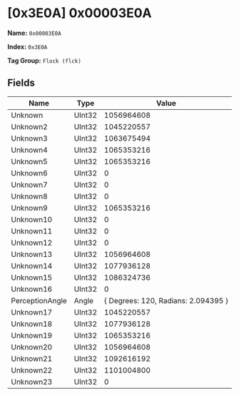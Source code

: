 # [0x3E0A] 0x00003E0A

**Name:** ```0x00003E0A```

**Index:** ```0x3E0A```

**Tag Group:** ```Flock (flck)```

## Fields

Name	| Type	| Value
---	|---	|---	|
Unknown	|UInt32	|1056964608
Unknown2	|UInt32	|1045220557
Unknown3	|UInt32	|1063675494
Unknown4	|UInt32	|1065353216
Unknown5	|UInt32	|1065353216
Unknown6	|UInt32	|0
Unknown7	|UInt32	|0
Unknown8	|UInt32	|0
Unknown9	|UInt32	|1065353216
Unknown10	|UInt32	|0
Unknown11	|UInt32	|0
Unknown12	|UInt32	|0
Unknown13	|UInt32	|1056964608
Unknown14	|UInt32	|1077936128
Unknown15	|UInt32	|1086324736
Unknown16	|UInt32	|0
PerceptionAngle	|Angle	|{ Degrees: 120, Radians: 2.094395 }
Unknown17	|UInt32	|1045220557
Unknown18	|UInt32	|1077936128
Unknown19	|UInt32	|1065353216
Unknown20	|UInt32	|1056964608
Unknown21	|UInt32	|1092616192
Unknown22	|UInt32	|1101004800
Unknown23	|UInt32	|0


